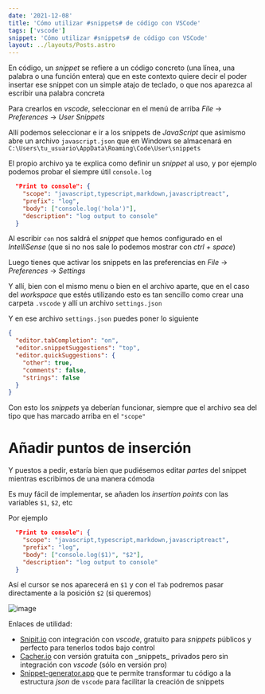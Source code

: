 ```yaml
---
date: '2021-12-08'
title: 'Cómo utilizar #snippets# de código con VSCode'
tags: ['vscode']
snippet: 'Cómo utilizar #snippets# de código con VSCode'
layout: ../layouts/Posts.astro
---
```


En código, un _snippet_ se refiere a un código concreto (una línea, una palabra o una función entera) que en este contexto quiere decir el poder insertar ese snippet con un simple atajo de teclado, o que nos aparezca al escribir una palabra concreta

Para crearlos en _vscode_, seleccionar en el menú de arriba _File_ -> _Preferences_ -> _User Snippets_

Allí podemos seleccionar e ir a los snippets de _JavaScript_ que asimismo abre un archivo `javascript.json` que en Windows se almacenará en `C:\Users\tu_usuario\AppData\Roaming\Code\User\snippets`

El propio archivo ya te explica como definir un _snippet_ al uso, y por ejemplo podemos probar el siempre útil `console.log`

```json
  "Print to console": {
    "scope": "javascript,typescript,markdown,javascriptreact",
    "prefix": "log",
    "body": ["console.log('hola')"],
    "description": "log output to console"
  }
```

Al escribir `con` nos saldrá el _snippet_ que hemos configurado en el _IntelliSense_ (que si no nos sale lo podemos mostrar con _ctrl + space_)

Luego tienes que activar los snippets en las preferencias en _File_ -> _Preferences_ -> _Settings_

Y allí, bien con el mismo menu o bien en el archivo aparte, que en el caso del _workspace_ que estés utilizando esto es tan sencillo como crear una carpeta `.vscode` y allí un archivo `settings.json`

Y en ese archivo `settings.json` puedes poner lo siguiente

```json
{
  "editor.tabCompletion": "on",
  "editor.snippetSuggestions": "top",
  "editor.quickSuggestions": {
    "other": true,
    "comments": false,
    "strings": false
  }
}
```

Con esto los _snippets_ ya deberían funcionar, siempre que el archivo sea del tipo que has marcado arriba en el `"scope"`

# Añadir puntos de inserción

Y puestos a pedir, estaría bien que pudiésemos editar _partes_ del snippet mientras escribimos de una manera cómoda

Es muy fácil de implementar, se añaden los _insertion points_ con las variables `$1`, `$2`, etc

Por ejemplo

```json
  "Print to console": {
    "scope": "javascript,typescript,markdown,javascriptreact",
    "prefix": "log",
    "body": ["console.log($1)", "$2"],
    "description": "log output to console"
  }
```

Así el cursor se nos aparecerá en `$1` y con el `Tab` podremos pasar directamente a la posición `$2` (si queremos)

![image](/images/posts/vscode_user_snippets.gif)

Enlaces de utilidad:

- [Snipit.io](https://snipit.io/) con integración con _vscode_, gratuito para _snippets_ públicos y perfecto para tenerlos todos bajo control
- [Cacher.io](https://www.cacher.io) con versión gratuita con \_snippets\_ privados pero sin integración con _vscode_ (sólo en versión pro)
- [Snippet-generator.app](https://snippet-generator.app/) que te permite transformar tu código a la estructura _json_ de `vscode` para facilitar la creación de snippets
